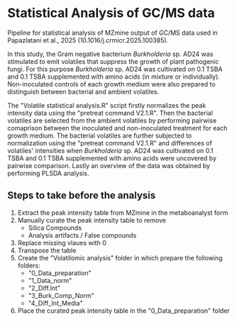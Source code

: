 # Statistical Analysis of GC/MS data
Pipeline for statistical analysis of MZmine output of GC/MS data used in Papazlatani et al., 2025 (10.1016/j.crmicr.2025.100385).

In this study, the Gram negative bacterium _Burkholderia_ sp. AD24 was stimulated to emit volatiles that suppress the growth of plant pathogenic fungi. For this purpose _Burkholderia_ sp. AD24 was cultivated on 0.1 TSBA and 0.1 TSBA supplemented with amino acids (in mixture or individually). Non-inoculated controls of each growth medium were also prepared to distinguish between bacterial and ambient volatiles.

The "Volatile statistical analysis.R" script firstly normalizes the peak intensity data using the "pretreat command V2.1.R". Then the bacterial volatiles are selected from the ambient volatiles by performing pairwise comaprison between the inoculated and non-inoculated treatment for each growth medium.
The bacterial volatiles are further subjected to normalization using the "pretreat command V2.1.R" and differences of volatiles' intensities when _Burkholderia_ sp. AD24 was cultivated on 0.1 TSBA and 0.1 TSBA supplemented with amino acids were uncovered by pairwise comparison.
Lastly an overview of the data was obtained by performing PLSDA analysis.

## Steps to take before the analysis
1. Extract the peak intensity table from MZmine in the metaboanalyst form
2. Manually curate the peak intensity table to remove
     - Silica Compounds
     - Analysis artifacts / False compounds
3. Replace missing vlaues with 0
4. Transpose the table
5. Create the "Volatilomic analysis" folder in which prepare the following folders:
     - "0_Data_preparation"
     - "1_Data_norm"
     - "2_Diff.Int"
     - "3_Burk_Comp_Norm"
     - "4_Diff_Int_Media"
6. Place the curated peak intensity table in the "0_Data_preparation" folder

